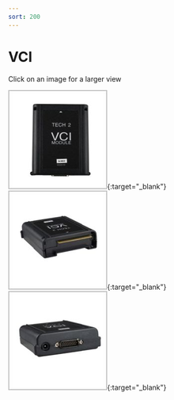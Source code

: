 ```yaml
---
sort: 200
---
```

# VCI

Click on an image for a larger view

[![](tech2_vci_01_t.jpg)](tech2_vci_01.png){:target="_blank"}
[![](tech2_vci_02_t.jpg)](tech2_vci_02.png){:target="_blank"}
[![](tech2_vci_03_t.jpg)](tech2_vci_03.png){:target="_blank"}
